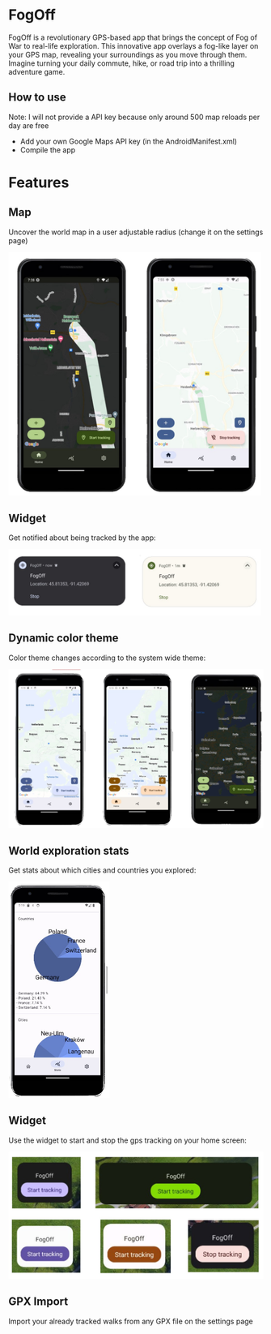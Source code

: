 # FogOff

FogOff is a revolutionary GPS-based app that brings the concept of Fog of War to real-life exploration. This innovative app overlays a fog-like layer on your GPS map, revealing your surroundings as you move through them. Imagine turning your daily commute, hike, or road trip into a thrilling adventure game.

## How to use

Note: I will not provide a API key because only around 500 map reloads per day are free

- Add your own Google Maps API key (in the AndroidManifest.xml) 
- Compile the app


# Features

## Map

Uncover the world map in a user adjustable radius (change it on the settings page)

[<img src="./documentation/map.jpg" width="500"/>](./documentation/map.jpg)

## Widget

Get notified about being tracked by the app:

[<img src="./documentation/notification.jpg" width="500"/>](./documentation/notification.jpg)

## Dynamic color theme

Color theme changes according to the system wide theme:

[<img src="./documentation/dynamic_color.jpg" width="600"/>](./documentation/dynamic_color.jpg)

## World exploration stats

Get stats about which cities and countries you explored:

[<img src="./documentation/stats.jpg" width="200"/>](./documentation/stats.jpg)

## Widget

Use the widget to start and stop the gps tracking on your home screen:

[<img src="./documentation/widget.jpg" width="600"/>](./documentation/widget.jpg)

## GPX Import

Import your already tracked walks from any GPX file on the settings page


